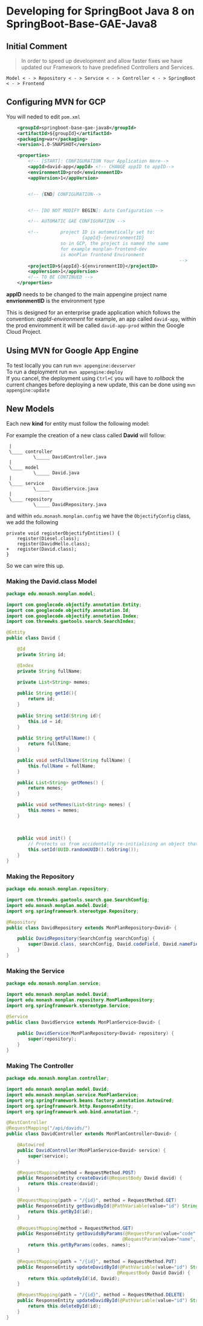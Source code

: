 # Developing for SpringBoot Java 8 on SpringBoot-Base-GAE-Java8

## Initial Comment
> In order to speed up development and allow faster fixes we have updated our Framework to have predefined Controllers and Services.

```
Model < - > Repository < - > Service < - > Controller < - > SpringBoot < - > Frontend
```


## Configuring MVN for GCP
You will neded to edit `pom.xml`

```xml
    <groupId>springboot-base-gae-java8</groupId>
    <artifactId>${groupId}</artifactId>
    <packaging>war</packaging>
    <version>1.0-SNAPSHOT</version>

    <properties>
        <!-- [START]: CONFIGURATION Your Application Here-->
        <appId>david-app</appId> <!-- CHANGE appID to appID-->
        <environmentID>prod</environmentID>
        <appVersion>1</appVersion>


        <!-- {END] CONFIGURATION-->


        <!-- [DO NOT MODIFY BEGIN]: Auto Configuration -->

        <!-- AUTOMATIC GAE CONFIGURATION -->

        <!--        project ID is automatically set to: 
                            {appId}-{environmentID}
                    so in GCP, the project is named the same
                    for example monplan-frontend-dev
                    is monPlan frontend Environment
                                                                -->
        <projectID>${appId}-${environmentID}</projectID>
        <appVersion>1</appVersion>
        <!-- TO BE CONTINUED -->
    </properties>
```

**appID** needs to be changed to the main appengine project name <br/>
**envrionmentID** is the environment type <br/>

This is designed for an enterprise grade application which follows the convention: 
_appId-environment_ for example, an app called `david-app`, within the prod enviromment it will be called `david-app-prod` within the Google Cloud Project.

## Using MVN for Google App Engine

To test locally you can run `mvn appengine:devserver` <br>
To run a deployment run `mvn appengine:deploy` <br>
If you cancel, the deployment using `Ctrl+C` you will have to _rollback_ the current changes before deploying a new update, this can be done using `mvn appengine:update`

## New Models

Each new **kind** for entity must follow the following model:

For example the creation of a new class called **David** will follow:
```
 |
 \____ controller
          \_____ DavidController.java
 |
 \____ model
          \_____ David.java
 |
 \____ service
          \_____ DavidService.java
 |
 \____ repository
          \_____ DavidRepository.java
```

and within `edu.monash.monplan.config` we have the `ObjectifyConfig` class, we add the following
```
private void registerObjectifyEntities() {
    register(Diesel.class);
    register(DavidHello.class);
+   register(David.class);
}
```

So we can wire this up.

### Making the David.class Model
```java
package edu.monash.monplan.model;

import com.googlecode.objectify.annotation.Entity;
import com.googlecode.objectify.annotation.Id;
import com.googlecode.objectify.annotation.Index;
import com.threewks.gaetools.search.SearchIndex;

@Entity
public class David {

    @Id
    private String id;

    @Index
    private String fullName;

    private List<String> memes;
    
    public String getId(){
        return id;
    }
    
    public String setId(String id){
        this.id = id;
    }
    
    public String getFullName() {
        return fullName;
    }

    public void setFullName(String fullName) {
        this.fullName = fullName;
    }

    public List<String> getMemes() {
        return memes;
    }

    public void setMemes(List<String> memes) {
        this.memes = memes;
    }
    
    
    
    public void init() {
        // Protects us from accidentally re-initialising an object that's retrieved from db
        this.setId(UUID.randomUUID().toString());
    }
}
```

### Making the Repository
```java
package edu.monash.monplan.repository;

import com.threewks.gaetools.search.gae.SearchConfig;
import edu.monash.monplan.model.David;
import org.springframework.stereotype.Repository;

@Repository
public class DavidRepository extends MonPlanRepository<David> {

    public DavidRepository(SearchConfig searchConfig) {
        super(David.class, searchConfig, David.codeField, David.nameField);
    }
}

```

### Making the Service 

```java
package edu.monash.monplan.service;

import edu.monash.monplan.model.David;
import edu.monash.monplan.repository.MonPlanRepository;
import org.springframework.stereotype.Service;

@Service
public class DavidService extends MonPlanService<David> {
   
    public DavidService(MonPlanRepository<David> repository) {
        super(repository);
    }
}
```

### Making The Controller
```java
package edu.monash.monplan.controller;

import edu.monash.monplan.model.David;
import edu.monash.monplan.service.MonPlanService;
import org.springframework.beans.factory.annotation.Autowired;
import org.springframework.http.ResponseEntity;
import org.springframework.web.bind.annotation.*;

@RestController
@RequestMapping("/api/davids/")
public class DavidController extends MonPlanController<David> {

    @Autowired
    public DavidController(MonPlanService<David> service) {
        super(service);
    }

    @RequestMapping(method = RequestMethod.POST)
    public ResponseEntity createDavid(@RequestBody David david) {
        return this.create(david);
    }

    @RequestMapping(path = "/{id}", method = RequestMethod.GET)
    public ResponseEntity getDavidById(@PathVariable(value="id") String id) {
        return this.getById(id);
    }

    @RequestMapping(method = RequestMethod.GET)
    public ResponseEntity getDavidsByParams(@RequestParam(value="code", required=false) String[] codes,
                                           @RequestParam(value="name", required=false) String[] names) {
        return this.getByParams(codes, names);
    }

    @RequestMapping(path = "/{id}", method = RequestMethod.PUT)
    public ResponseEntity updateDavidById(@PathVariable(value="id") String id,
                                         @RequestBody David David) {
        return this.updateById(id, David);
    }

    @RequestMapping(path = "/{id}", method = RequestMethod.DELETE)
    public ResponseEntity updateDavidById(@PathVariable(value="id") String id) {
        return this.deleteById(id);
    }
}

```
